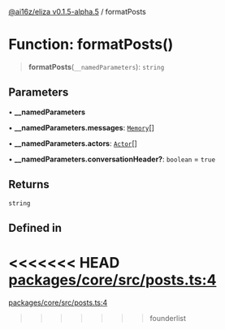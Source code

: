 [@ai16z/eliza v0.1.5-alpha.5](../index.md) / formatPosts

# Function: formatPosts()

> **formatPosts**(`__namedParameters`): `string`

## Parameters

• **\_\_namedParameters**

• **\_\_namedParameters.messages**: [`Memory`](../interfaces/Memory.md)[]

• **\_\_namedParameters.actors**: [`Actor`](../interfaces/Actor.md)[]

• **\_\_namedParameters.conversationHeader?**: `boolean` = `true`

## Returns

`string`

## Defined in

<<<<<<< HEAD
[packages/core/src/posts.ts:4](https://github.com/ai16z/eliza/blob/main/packages/core/src/posts.ts#L4)
=======
[packages/core/src/posts.ts:4](https://github.com/konstantine25b/eliza/blob/main/packages/core/src/posts.ts#L4)
>>>>>>> founderlist
